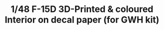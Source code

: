 ---
layout: product
title: "1/48 F-15D 3D-Printed & coloured Interior on decal paper (for GWH kit)"
price: "3500" 
desc: "3D Dekal"
img_path: "/assets/img/QD48041.webp"
brand: "Quinta Studio"
available: false
special_offer: false
new: false
soon: false
cat: "010000"
subcat: "016000"
subsubcat: "0N/A"
sifra: "QD48041"
popular: false
---